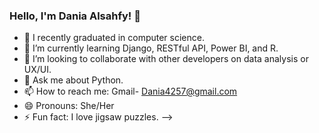 ### Hello, I'm Dania Alsahfy! 👋

- 🔭 I recently graduated in computer science.
- 🌱 I’m currently learning Django, RESTful API, Power BI, and R.
- 👯 I’m looking to collaborate with other developers on data analysis or UX/UI.
- 💬 Ask me about Python.
- 📫 How to reach me: Gmail- Dania4257@gmail.com
- 😄 Pronouns: She/Her
- ⚡ Fun fact: I love jigsaw puzzles.
-->
